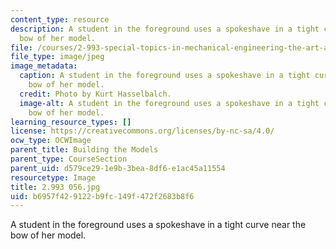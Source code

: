 ```yaml
---
content_type: resource
description: A student in the foreground uses a spokeshave in a tight curve near the
  bow of her model.
file: /courses/2-993-special-topics-in-mechanical-engineering-the-art-and-science-of-boat-design-january-iap-2007/b6957f429122b9fc149f472f2683b8f6_2993056.jpg
file_type: image/jpeg
image_metadata:
  caption: A student in the foreground uses a spokeshave in a tight curve near the
    bow of her model.
  credit: Photo by Kurt Hasselbalch.
  image-alt: A student in the foreground uses a spokeshave in a tight curve near the
    bow of her model.
learning_resource_types: []
license: https://creativecommons.org/licenses/by-nc-sa/4.0/
ocw_type: OCWImage
parent_title: Building the Models
parent_type: CourseSection
parent_uid: d579ce29-1e9b-3bea-8df6-e1ac45a11554
resourcetype: Image
title: 2.993 056.jpg
uid: b6957f42-9122-b9fc-149f-472f2683b8f6
---
```

A student in the foreground uses a spokeshave in a tight curve near the bow of her model.